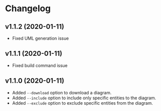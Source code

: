 # Changelog

## v1.1.2 (2020-01-11) 
- Fixed UML generation issue

## v1.1.1 (2020-01-11)

- Fixed build command issue

## v1.1.0 (2020-01-11)

- Added `--download` option to download a diagram.
- Added `--include` option to include only specific entities to the diagram.
- Added `--exclude` option to exclude specific entities from the diagram.
